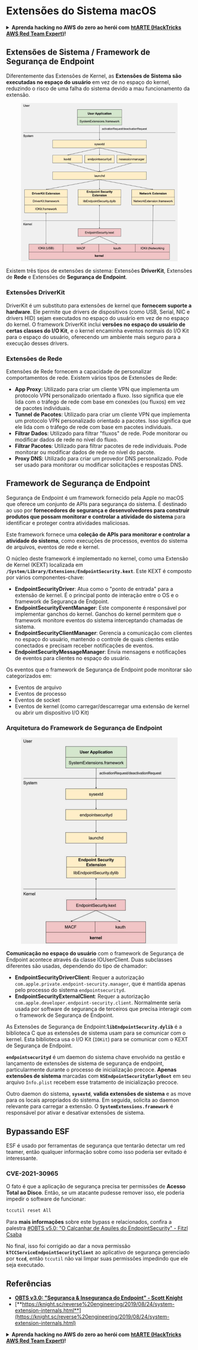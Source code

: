 # Extensões do Sistema macOS

<details>

<summary><strong>Aprenda hacking no AWS do zero ao herói com</strong> <a href="https://training.hacktricks.xyz/courses/arte"><strong>htARTE (HackTricks AWS Red Team Expert)</strong></a><strong>!</strong></summary>

Outras formas de apoiar o HackTricks:

* Se você quer ver sua **empresa anunciada no HackTricks** ou **baixar o HackTricks em PDF**, confira os [**PLANOS DE ASSINATURA**](https://github.com/sponsors/carlospolop)!
* Adquira o [**material oficial PEASS & HackTricks**](https://peass.creator-spring.com)
* Descubra [**A Família PEASS**](https://opensea.io/collection/the-peass-family), nossa coleção de [**NFTs**](https://opensea.io/collection/the-peass-family) exclusivos
* **Junte-se ao grupo** 💬 [**Discord**](https://discord.gg/hRep4RUj7f) ou ao grupo [**telegram**](https://t.me/peass) ou **siga-me** no **Twitter** 🐦 [**@carlospolopm**](https://twitter.com/carlospolopm)**.**
* **Compartilhe suas técnicas de hacking enviando PRs para os repositórios do GitHub** [**HackTricks**](https://github.com/carlospolop/hacktricks) e [**HackTricks Cloud**](https://github.com/carlospolop/hacktricks-cloud).

</details>

## Extensões de Sistema / Framework de Segurança de Endpoint

Diferentemente das Extensões de Kernel, as **Extensões de Sistema são executadas no espaço do usuário** em vez de no espaço do kernel, reduzindo o risco de uma falha do sistema devido a mau funcionamento da extensão.

<figure><img src="../../../.gitbook/assets/image (1) (3) (1) (1).png" alt=""><figcaption></figcaption></figure>

Existem três tipos de extensões de sistema: Extensões **DriverKit**, Extensões de **Rede** e Extensões de **Segurança de Endpoint**.

### **Extensões DriverKit**

DriverKit é um substituto para extensões de kernel que **fornecem suporte a hardware**. Ele permite que drivers de dispositivos (como USB, Serial, NIC e drivers HID) sejam executados no espaço do usuário em vez de no espaço do kernel. O framework DriverKit inclui **versões no espaço do usuário de certas classes do I/O Kit**, e o kernel encaminha eventos normais do I/O Kit para o espaço do usuário, oferecendo um ambiente mais seguro para a execução desses drivers.

### **Extensões de Rede**

Extensões de Rede fornecem a capacidade de personalizar comportamentos de rede. Existem vários tipos de Extensões de Rede:

* **App Proxy**: Utilizado para criar um cliente VPN que implementa um protocolo VPN personalizado orientado a fluxo. Isso significa que ele lida com o tráfego de rede com base em conexões (ou fluxos) em vez de pacotes individuais.
* **Tunnel de Pacotes**: Utilizado para criar um cliente VPN que implementa um protocolo VPN personalizado orientado a pacotes. Isso significa que ele lida com o tráfego de rede com base em pacotes individuais.
* **Filtrar Dados**: Utilizado para filtrar "fluxos" de rede. Pode monitorar ou modificar dados de rede no nível do fluxo.
* **Filtrar Pacotes**: Utilizado para filtrar pacotes de rede individuais. Pode monitorar ou modificar dados de rede no nível do pacote.
* **Proxy DNS**: Utilizado para criar um provedor DNS personalizado. Pode ser usado para monitorar ou modificar solicitações e respostas DNS.

## Framework de Segurança de Endpoint

Segurança de Endpoint é um framework fornecido pela Apple no macOS que oferece um conjunto de APIs para segurança do sistema. É destinado ao uso por **fornecedores de segurança e desenvolvedores para construir produtos que possam monitorar e controlar a atividade do sistema** para identificar e proteger contra atividades maliciosas.

Este framework fornece uma **coleção de APIs para monitorar e controlar a atividade do sistema**, como execuções de processos, eventos do sistema de arquivos, eventos de rede e kernel.

O núcleo deste framework é implementado no kernel, como uma Extensão de Kernel (KEXT) localizada em **`/System/Library/Extensions/EndpointSecurity.kext`**. Este KEXT é composto por vários componentes-chave:

* **EndpointSecurityDriver**: Atua como o "ponto de entrada" para a extensão de kernel. É o principal ponto de interação entre o OS e o framework de Segurança de Endpoint.
* **EndpointSecurityEventManager**: Este componente é responsável por implementar ganchos do kernel. Ganchos do kernel permitem que o framework monitore eventos do sistema interceptando chamadas de sistema.
* **EndpointSecurityClientManager**: Gerencia a comunicação com clientes no espaço do usuário, mantendo o controle de quais clientes estão conectados e precisam receber notificações de eventos.
* **EndpointSecurityMessageManager**: Envia mensagens e notificações de eventos para clientes no espaço do usuário.

Os eventos que o framework de Segurança de Endpoint pode monitorar são categorizados em:

* Eventos de arquivo
* Eventos de processo
* Eventos de socket
* Eventos de kernel (como carregar/descarregar uma extensão de kernel ou abrir um dispositivo I/O Kit)

### Arquitetura do Framework de Segurança de Endpoint

<figure><img src="../../../.gitbook/assets/image (3) (8).png" alt=""><figcaption></figcaption></figure>

**Comunicação no espaço do usuário** com o framework de Segurança de Endpoint acontece através da classe IOUserClient. Duas subclasses diferentes são usadas, dependendo do tipo de chamador:

* **EndpointSecurityDriverClient**: Requer a autorização `com.apple.private.endpoint-security.manager`, que é mantida apenas pelo processo do sistema `endpointsecurityd`.
* **EndpointSecurityExternalClient**: Requer a autorização `com.apple.developer.endpoint-security.client`. Normalmente seria usada por software de segurança de terceiros que precisa interagir com o framework de Segurança de Endpoint.

As Extensões de Segurança de Endpoint:**`libEndpointSecurity.dylib`** é a biblioteca C que as extensões de sistema usam para se comunicar com o kernel. Esta biblioteca usa o I/O Kit (`IOKit`) para se comunicar com o KEXT de Segurança de Endpoint.

**`endpointsecurityd`** é um daemon do sistema chave envolvido na gestão e lançamento de extensões de sistema de segurança de endpoint, particularmente durante o processo de inicialização precoce. **Apenas extensões de sistema** marcadas com **`NSEndpointSecurityEarlyBoot`** em seu arquivo `Info.plist` recebem esse tratamento de inicialização precoce.

Outro daemon do sistema, **`sysextd`**, **valida extensões de sistema** e as move para os locais apropriados do sistema. Em seguida, solicita ao daemon relevante para carregar a extensão. O **`SystemExtensions.framework`** é responsável por ativar e desativar extensões de sistema.

## Bypassando ESF

ESF é usado por ferramentas de segurança que tentarão detectar um red teamer, então qualquer informação sobre como isso poderia ser evitado é interessante.

### CVE-2021-30965

O fato é que a aplicação de segurança precisa ter permissões de **Acesso Total ao Disco**. Então, se um atacante pudesse remover isso, ele poderia impedir o software de funcionar:
```bash
tccutil reset All
```
Para **mais informações** sobre este bypass e relacionados, confira a palestra [#OBTS v5.0: "O Calcanhar de Aquiles do EndpointSecurity" - Fitzl Csaba](https://www.youtube.com/watch?v=lQO7tvNCoTI)

No final, isso foi corrigido ao dar a nova permissão **`kTCCServiceEndpointSecurityClient`** ao aplicativo de segurança gerenciado por **`tccd`**, então `tccutil` não vai limpar suas permissões impedindo que ele seja executado.

## Referências

* [**OBTS v3.0: "Segurança & Insegurança do Endpoint" - Scott Knight**](https://www.youtube.com/watch?v=jaVkpM1UqOs)
* [**https://knight.sc/reverse%20engineering/2019/08/24/system-extension-internals.html**](https://knight.sc/reverse%20engineering/2019/08/24/system-extension-internals.html)

<details>

<summary><strong>Aprenda hacking no AWS do zero ao herói com</strong> <a href="https://training.hacktricks.xyz/courses/arte"><strong>htARTE (HackTricks AWS Red Team Expert)</strong></a><strong>!</strong></summary>

Outras formas de apoiar o HackTricks:

* Se você quer ver sua **empresa anunciada no HackTricks** ou **baixar o HackTricks em PDF**, confira os [**PLANOS DE ASSINATURA**](https://github.com/sponsors/carlospolop)!
* Adquira o [**material oficial PEASS & HackTricks**](https://peass.creator-spring.com)
* Descubra [**A Família PEASS**](https://opensea.io/collection/the-peass-family), nossa coleção de [**NFTs**](https://opensea.io/collection/the-peass-family) exclusivos
* **Junte-se ao grupo** 💬 [**Discord**](https://discord.gg/hRep4RUj7f) ou ao grupo [**telegram**](https://t.me/peass) ou **siga-me** no **Twitter** 🐦 [**@carlospolopm**](https://twitter.com/carlospolopm)**.**
* **Compartilhe suas técnicas de hacking enviando PRs para os repositórios do GitHub** [**HackTricks**](https://github.com/carlospolop/hacktricks) e [**HackTricks Cloud**](https://github.com/carlospolop/hacktricks-cloud).

</details>

